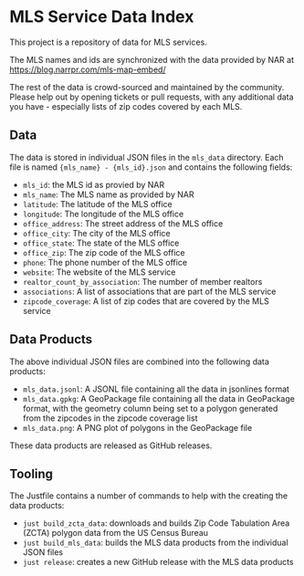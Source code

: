 # MLS Service Data Index
This project is a repository of data for MLS services.

The MLS names and ids are synchronized with the data provided by NAR at https://blog.narrpr.com/mls-map-embed/

The rest of the data is crowd-sourced and maintained by the community. Please help out by opening tickets or pull requests, with any additional data you have - especially lists of zip codes covered by each MLS.

## Data
The data is stored in individual JSON files in the `mls_data` directory.
Each file is named `{mls_name} - {mls_id}.json` and contains the following fields:
- `mls_id`: the MLS id as provied by NAR 
- `mls_name`: The MLS name as provided by NAR
-  `latitude`: The latitude of the MLS office
- `longitude`: The longitude of the MLS office
- `office_address`: The street address of the MLS office
- `office_city`: The city of the MLS office
- `office_state`: The state of the MLS office
- `office_zip`: The zip code of the MLS office 
- `phone`: The phone number of the MLS office
- `website`: The website of the MLS service
- `realtor_count_by_association`: The number of member realtors
- `associations`: A list of associations that are part of the MLS service
- `zipcode_coverage`: A list of zip codes that are covered by the MLS service

## Data Products
The above individual JSON files are combined into the following data products:
- `mls_data.jsonl`: A JSONL file containing all the data in jsonlines format
- `mls_data.gpkg`: A GeoPackage file containing all the data in GeoPackage format, with the geometry column being set to a polygon generated from the zipcodes in the zipcode coverage list
- `mls_data.png`: A PNG plot of polygons in the GeoPackage file

These data products are released as GitHub releases.

## Tooling
The Justfile contains a number of commands to help with the creating the data products:
- `just build_zcta_data`: downloads and builds Zip Code Tabulation Area (ZCTA) polygon data from the US Census Bureau
- `just build_mls_data`: builds the MLS data products from the individual JSON files
- `just release`: creates a new GitHub release with the MLS data products

